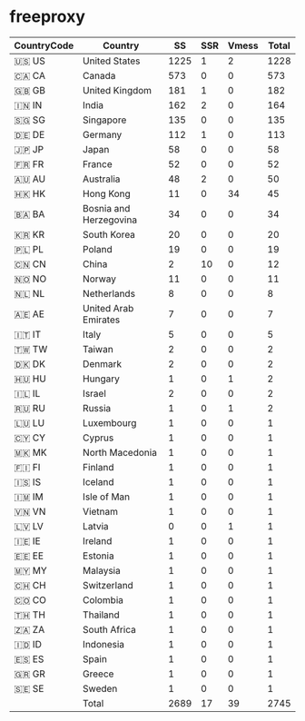 # freeproxy

|CountryCode|Country|SS|SSR|Vmess|Total|
|  ----  | ----  |  ----  | ----  |  ----  | ----  |
|🇺🇸 US|United States|1225|1|2|1228|
|🇨🇦 CA|Canada|573|0|0|573|
|🇬🇧 GB|United Kingdom|181|1|0|182|
|🇮🇳 IN|India|162|2|0|164|
|🇸🇬 SG|Singapore|135|0|0|135|
|🇩🇪 DE|Germany|112|1|0|113|
|🇯🇵 JP|Japan|58|0|0|58|
|🇫🇷 FR|France|52|0|0|52|
|🇦🇺 AU|Australia|48|2|0|50|
|🇭🇰 HK|Hong Kong|11|0|34|45|
|🇧🇦 BA|Bosnia and Herzegovina|34|0|0|34|
|🇰🇷 KR|South Korea|20|0|0|20|
|🇵🇱 PL|Poland|19|0|0|19|
|🇨🇳 CN|China|2|10|0|12|
|🇳🇴 NO|Norway|11|0|0|11|
|🇳🇱 NL|Netherlands|8|0|0|8|
|🇦🇪 AE|United Arab Emirates|7|0|0|7|
|🇮🇹 IT|Italy|5|0|0|5|
|🇹🇼 TW|Taiwan|2|0|0|2|
|🇩🇰 DK|Denmark|2|0|0|2|
|🇭🇺 HU|Hungary|1|0|1|2|
|🇮🇱 IL|Israel|2|0|0|2|
|🇷🇺 RU|Russia|1|0|1|2|
|🇱🇺 LU|Luxembourg|1|0|0|1|
|🇨🇾 CY|Cyprus|1|0|0|1|
|🇲🇰 MK|North Macedonia|1|0|0|1|
|🇫🇮 FI|Finland|1|0|0|1|
|🇮🇸 IS|Iceland|1|0|0|1|
|🇮🇲 IM|Isle of Man|1|0|0|1|
|🇻🇳 VN|Vietnam|1|0|0|1|
|🇱🇻 LV|Latvia|0|0|1|1|
|🇮🇪 IE|Ireland|1|0|0|1|
|🇪🇪 EE|Estonia|1|0|0|1|
|🇲🇾 MY|Malaysia|1|0|0|1|
|🇨🇭 CH|Switzerland|1|0|0|1|
|🇨🇴 CO|Colombia|1|0|0|1|
|🇹🇭 TH|Thailand|1|0|0|1|
|🇿🇦 ZA|South Africa|1|0|0|1|
|🇮🇩 ID|Indonesia|1|0|0|1|
|🇪🇸 ES|Spain|1|0|0|1|
|🇬🇷 GR|Greece|1|0|0|1|
|🇸🇪 SE|Sweden|1|0|0|1|
||Total|2689|17|39|2745|
